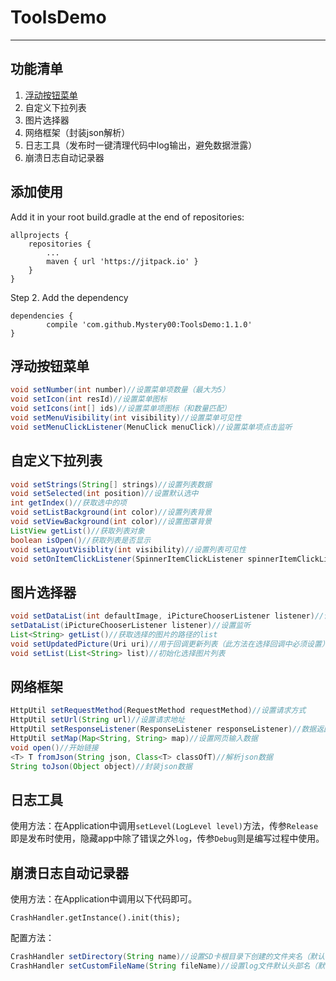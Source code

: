 # ToolsDemo

------------

## 功能清单
1. [浮动按钮菜单](#图片选择器 "浮动按钮菜单")
2. 自定义下拉列表
3. 图片选择器
4. 网络框架（封装json解析）
5. 日志工具（发布时一键清理代码中log输出，避免数据泄露）
6. 崩溃日志自动记录器

## 添加使用
Add it in your root build.gradle at the end of repositories:

	allprojects {
		repositories {
			...
			maven { url 'https://jitpack.io' }
		}
	}
Step 2. Add the dependency

	dependencies {
	        compile 'com.github.Mystery00:ToolsDemo:1.1.0'
	}
## 浮动按钮菜单
```java
void setNumber(int number)//设置菜单项数量（最大为5）
void setIcon(int resId)//设置菜单图标
void setIcons(int[] ids)//设置菜单项图标（和数量匹配）
void setMenuVisibility(int visibility)//设置菜单可见性
void setMenuClickListener(MenuClick menuClick)//设置菜单项点击监听
```
## 自定义下拉列表
```java
void setStrings(String[] strings)//设置列表数据
void setSelected(int position)//设置默认选中
int getIndex()//获取选中的项
void setListBackground(int color)//设置列表背景
void setViewBackground(int color)//设置图罩背景
ListView getList()//获取列表对象
boolean isOpen()//获取列表是否显示
void setLayoutVisiblity(int visibility)//设置列表可见性
void setOnItemClickListener(SpinnerItemClickListener spinnerItemClickListener)//列表项点击监听
```
## 图片选择器
```java
void setDataList(int defaultImage, iPictureChooserListener listener)//设置监听并初始化图片选择按钮资源
setDataList(iPictureChooserListener listener)//设置监听
List<String> getList()//获取选择的图片的路径的list
void setUpdatedPicture(Uri uri)//用于回调更新列表（此方法在选择回调中必须设置）
void setList(List<String> list)//初始化选择图片列表
```
## 网络框架
```java
HttpUtil setRequestMethod(RequestMethod requestMethod)//设置请求方式
HttpUtil setUrl(String url)//设置请求地址
HttpUtil setResponseListener(ResponseListener responseListener)//数据返回监听
HttpUtil setMap(Map<String, String> map)//设置网页输入数据
void open()//开始链接
<T> T fromJson(String json, Class<T> classOfT)//解析json数据
String toJson(Object object)//封装json数据
```
## 日志工具
使用方法：在Application中调用`setLevel(LogLevel level)`方法，传参`Release`即是发布时使用，隐藏app中除了错误之外`log`，传参`Debug`则是编写过程中使用。
## 崩溃日志自动记录器
使用方法：在Application中调用以下代码即可。

    CrashHandler.getInstance().init(this);
配置方法：
```java
CrashHandler setDirectory(String name)//设置SD卡根目录下创建的文件夹名（默认log）
CrashHandler setCustomFileName(String fileName)//设置log文件默认头部名（默认crash）
```
